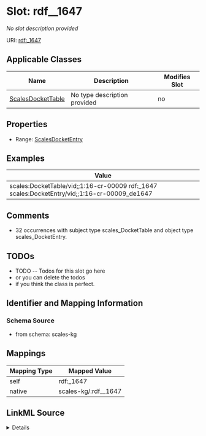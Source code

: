 

# Slot: rdf__1647


_No slot description provided_





URI: [rdf:_1647](http://www.w3.org/1999/02/22-rdf-syntax-ns#_1647)



<!-- no inheritance hierarchy -->





## Applicable Classes

| Name | Description | Modifies Slot |
| --- | --- | --- |
| [ScalesDocketTable](../classes/ScalesDocketTable.md) | No type description provided |  no  |







## Properties

* Range: [ScalesDocketEntry](../classes/ScalesDocketEntry.md)






## Examples

| Value |
| --- |
| scales:DocketTable/vid;;1:16-cr-00009 rdf:_1647 scales:DocketEntry/vid;;1:16-cr-00009_de1647 |

## Comments

* 32 occurrences with subject type scales_DocketTable and object type scales_DocketEntry.

## TODOs

* TODO -- Todos for this slot go here
* or you can delete the todos
* if you think the class is perfect.

## Identifier and Mapping Information







### Schema Source


* from schema: scales-kg




## Mappings

| Mapping Type | Mapped Value |
| ---  | ---  |
| self | rdf:_1647 |
| native | scales-kg/:rdf__1647 |




## LinkML Source

<details>
```yaml
name: rdf__1647
description: No slot description provided
todos:
- TODO -- Todos for this slot go here
- or you can delete the todos
- if you think the class is perfect.
comments:
- 32 occurrences with subject type scales_DocketTable and object type scales_DocketEntry.
examples:
- value: scales:DocketTable/vid;;1:16-cr-00009 rdf:_1647 scales:DocketEntry/vid;;1:16-cr-00009_de1647
from_schema: scales-kg
rank: 1000
slot_uri: rdf:_1647
alias: rdf__1647
domain_of:
- scales_DocketTable
range: scales_DocketEntry

```
</details>
